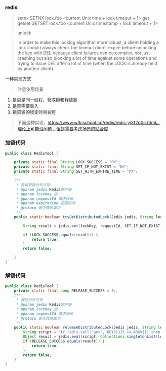 ### redis
> setnx    SETNX lock.foo <current Unix time + lock timeout + 1>
> get
> getset  GETSET lock.foo <current Unix timestamp + lock timeout + 1>
> 
> unlock

> In order to make this locking algorithm more robust, a client holding a lock should always check the timeout didn't expire before unlocking the key with DEL because client failures can be complex, not just crashing but also blocking a lot of time against some operations and trying to issue DEL after a lot of time (when the LOCK is already held by another client).

一种实现方式
> 注意使用场景
1. 是否是同一线程，获取锁和释放锁
2. 是否需要重入
3. 锁资源的锁定时间长短

> 下面这种实现，https://www.w3cschool.cn/redis/redis-yj3f2p0c.html。理论上可能没问题，但是需要考虑场景的贴合度
### 加锁代码
```java
public class RedisTool {

    private static final String LOCK_SUCCESS = "OK";
    private static final String SET_IF_NOT_EXIST = "NX";
    private static final String SET_WITH_EXPIRE_TIME = "PX";

    /**
     * 尝试获取分布式锁
     * @param jedis Redis客户端
     * @param lockKey 锁
     * @param requestId 请求标识
     * @param expireTime 超期时间
     * @return 是否获取成功
     */
    public static boolean tryGetDistributedLock(Jedis jedis, String lockKey, String requestId, int expireTime) {

        String result = jedis.set(lockKey, requestId, SET_IF_NOT_EXIST, SET_WITH_EXPIRE_TIME, expireTime);

        if (LOCK_SUCCESS.equals(result)) {
            return true;
        }
        return false;

    }
}
```
### 解锁代码
```java
public class RedisTool {
    private static final Long RELEASE_SUCCESS = 1L;
    /**
     * 释放分布式锁
     * @param jedis Redis客户端
     * @param lockKey 锁
     * @param requestId 请求标识
     * @return 是否释放成功
     */
    public static boolean releaseDistributedLock(Jedis jedis, String lockKey, String requestId) {
        String script = "if redis.call('get', KEYS[1]) == ARGV[1] then return redis.call('del', KEYS[1]) else return 0 end";
        Object result = jedis.eval(script, Collections.singletonList(lockKey), Collections.singletonList(requestId));
        if (RELEASE_SUCCESS.equals(result)) {
            return true;
        }
        return false;
    }
}
```
